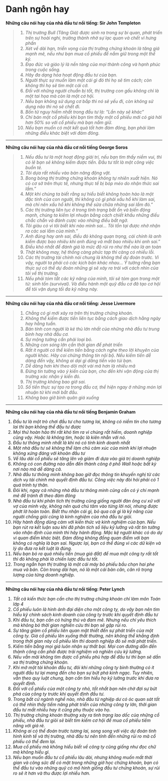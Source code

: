 # Danh ngôn hay

**Những câu nói hay của nhà đầu tư nổi tiếng: Sir John Templeton**
> 1. *Thị trường Bull (Tăng Giá) được sinh ra trong sự bi quan, phát triển trên sự hoài nghi, trưởng thành nhờ sự lạc quan và chết vì hưng phấn*
> 2. *Xét về dài hạn, triển vọng của thị trường chứng khoán là tăng giá mạnh mẽ, nếu như bạn mua cổ phiếu để nắm giữ trong một thế kỷ.*
> 3. *Đạo đức và giáo lý là nền tảng của mọi thành công và hạnh phúc trong cuộc sống.*
>4. *Hãy đa dạng hóa hoạt động đầu tư của bạn.*
>5. *Người thực sự muốn làm một cái gì đó thì họ sẽ tìm cách; còn không thì họ sẽ tìm một cái cớ.*
>6. *Đối với những người chuẩn bị tốt, thị trường con gấu không chỉ là một tai họa mà còn là một cơ hội.*
>7. *Nếu bạn không sử dụng cơ bắp thì nó sẽ yếu đi, còn không sử dụng não thì nó sẽ chết đi.*
>8. *Bốn từ nguy hiểm nhất trong đầu tư là: “Lần này sẽ khác”*
>9. *Chỉ bán một cổ phiếu khi bạn tìm thấy một cổ phiếu mới có giá hời hơn 50% so với cổ phiếu mà bạn nắm giữ.*
>10. *Nếu bạn muốn có một kết quả tốt hơn đám đông, bạn phải làm những điều khác biệt với đám đông.*

---

**Những câu nói hay của nhà đầu cơ nổi tiếng George Soros**

> 1. *Nếu đầu tư là một hoạt động giải trí, nếu bạn tìm thấy niềm vui, thì có lẽ bạn sẽ không kiếm được tiền. Đầu tư tốt là một công việc buồn tẻ.*
> 2. *Tôi dựa rất nhiều vào bản năng động vật.*
> 3. *Bong bóng thị trường chứng khoán không tự nhiên xuất hiện. Nó có cơ sở trên thực tế, nhưng thực tế bị bóp méo do nhận thức sai lầm.”*
> 4. *Một khi chúng ta biết rằng sự hiểu biết không hoàn hảo là một đặc tính của con người, thì không có gì phải xấu hổ khi làm sai, mà chỉ nên xấu hổ khi không thể sửa chữa những sai lầm đó.”*
> 5. *Các thị trường liên tục ở trong tình trạng bất ổn và biến động mạnh, chúng ta kiếm lợi nhuận bằng cách chiết khấu những điều chắc chắn và đánh cược vào những điều bất ngờ.*
> 6. *Tôi giàu có vì tôi biết khi nào mình sai… Tôi tồn tại được nhờ nhận ra các sai lầm của mình.”*
> 7. *Anh đúng hay anh sai, điều đó không quan trọng, cái chính là anh kiếm được bao nhiêu khi anh đúng và mất bao nhiêu khi anh sai.”*
> 8. *Điều khó nhất để đánh giá là mức độ rủi ro như thế nào là an toàn*
> 9. *Thật không may, hệ thống càng phức tạp thì càng có nhiều lỗi.*
> 10. *Các thị trường tài chính nói chung là không thể dự đoán trước. Vì vậy, người ta phải có các kịch bản khác nhau… Ý tưởng rằng bạn thực sự có thể dự đoán những gì sẽ xảy ra trái với cách nhìn của tôi về thị trường.*
> 11. *Nếu phải tóm tắt các kỹ năng của mình, tôi sẽ tóm gọn trong một từ: sinh tồn (survival). Và điều hành một quỹ đầu cơ đã tạo cơ hội để tôi vận dụng tối đa kỹ năng này.*

---

**Những câu nói hay của nhà đầu cơ nổi tiếng: Jesse Livermore**
> 1. *Chẳng có gì mới xảy ra trên thị trường chứng khoán.*
> 2. *Không thể kiếm được tiền liên tục bằng cách giao dịch hằng ngày hay hằng tuần.*
> 3. *Bản tính con người là kẻ thù lớn nhất của những nhà đầu tư trung bình hay nhà đầu cơ.*
> 4. *Sự mộng tưởng cần phải loại bỏ.*
> 5. *Những con sóng lớn cần thời gian để phát triển*
> 6. *Rất ít người có thể kiếm tiền bằng cách nghe theo lời khuyên của người khác. Hãy coi chừng thông tin nội bộ. Nếu kiếm tiền dễ dàng đến vậy, không ai dại gì dâng tiền vào túi bạn.*
> 7. *Dễ dàng hơn khi theo dõi một vài mã hơn là nhiều mã*
> 8. *Đừng tin tưởng vào ý kiến của bạn, cho đến khi vận động của thị trường xác nhận ý kiến đó.*
> 9. *Thị trường không bao giờ sai.*
> 10. *Số tiền thực sự tạo ra trong đầu cơ, thể hiện ngay ở những món lợi nhuận từ khi mới bắt đầu.*
> 11. *Không bao giờ bình quân giá xuống*

---

**Những câu nói hay của nhà đầu tư nổi tiếng Benjamin Graham**
1. *Đầu tư là một trò chơi đầu tư cho tương lai, không có niềm tin cho tương lai thì bạn không thể đầu tư được*
2. *Mọi thứ hoàn hảo thì rất khó tìm ra vì chúng rất hiếm, doanh nghiệp cũng vậy. Hoặc là không tìm, hoặc là kiên nhẫn với nó.*
3. *Đầu tư thông minh nhất là khi nó có tính kinh doanh nhất*
4. *Một nhà đầu tư sẽ không thể làm chủ cảm xúc của mình khi lợi nhuận không xứng đáng với khoản đầu tư*
5. *Về lâu dài cổ phiếu sẽ tăng lên và giảm đi dựa vào giá trị doanh nghiệp*
6. *Không có con đường nào dẫn đến thành công ở phố Wall hoặc bất kỳ nơi nào mà dễ dàng cả.*
7. *Nhà đầu tư thông minh không bao giờ đọc thông tin khuyến nghị từ các dịch vụ tài chính mà quyết định đầu tư. Công việc này đòi hỏi phải có 1 quá trình tự thân.*
8. *Đôi khi, ngay cả những nhà đầu tư thông minh cũng cần có ý chí mạnh mẽ để tránh đi theo đám đông*
9. *Nhà đầu tư khi phân tích thị trường cũng giống người đàn ông cư xử với vợ của mình vậy, không nên quá chú tâm vào từng lời nói, nhưng được phớt lờ hoàn toàn. Biết thu nhận cái gì, bỏ qua cái gì là kỹ năng của người chồng giỏi cũng là kinh nghiệm của nhà đầu tư giỏi.*
10. *Hãy hành động dũng cảm với kiến thức và kinh nghiệm của bạn. Nếu bạn rút ra kết luận sau khi đã phân tích số liệu kỹ lưỡng và rất tin tưởng vào nhận định của mình thì hãy hành động. Mặc kệ người khác có do dự vì quan điểm khác biệt. Đám đông không đồng quan điểm với bạn không có nghĩa là bạn sai. Ngược lại, bạn có thể đúng vì các dữ kiện và lý do đưa ra kết luật là đúng.*
11. *Nếu bạn bỏ ra quá nhiều tiền (mua giá đắt) để mua một công ty rất tốt thì đó không phải là chiến lược đầu tư tốt.*
12. *Trong ngắn hạn thị trường là một cái máy bỏ phiếu bầu chọn hai phe mua và bán. Còn trong dài hạn, nó là một cái bàn cân, cân rõ trọng lượng của từng doanh nghiệp.*

---

**Những câu nói hay của nhà đầu tư nổi tiếng: Peter Lynch**
1. *Tất cả kiến thức bạn cần cho thị trường chứng khoán chỉ làm môn Toán lớp 4*
2. *Cổ phiếu luôn là hình ảnh đại diện cho một công ty, do vậy bạn nên tìm hiểu kỹ chính sách kinh doanh của công ty trước khi quyết định đầu tư*
3. *Khi đầu tư, bạn cần có hứng thú và đam mê. Nhưng nếu chỉ yêu thích mà không bỏ thời gian nghiên cứu thì bạn sẽ gặp rủi ro.*
4. *Sự tăng giảm cổ phiếu liên quan mật thiết đến sự phát triển của một công ty. Giá cổ phiếu lên xuống thất thường, nên không thể khẳng định trong thời gian này cổ phiếu lên thì doanh nghiệp đó sẽ mãi phát triển.*
5. *Kiếm tiền bằng mọi giá luôn nhận sự thất bại. Mọi con đường dẫn đến thành công cần phải được trải nghiệm và nghiên cứu kỹ lưỡng.*
6. *Nếu vẫn mãi không tìm được cổ phiếu phù hợp để đầu tư thì bạn sẽ dần xa thị trường chứng khoán.*
7. *Khi mở một tài khoản đầu tư, đôi khi những công ty bình thường có ít người đầu tư lại mang đến cho bạn sự bứt phá kinh ngạc. Tuy nhiên, vẫn theo quy luật chung, bạn cần tìm hiểu họ kỹ lưỡng trước khi đưa ra quyết định.*
8. *Đối với cổ phiếu của một công ty nhỏ, tốt nhất bạn nên chờ đợi sự bứt phá của công ty trước khi quyết định đầu tư.*
9. *Trong bất cứ ngành nghề nào, nhà đầu từ nghiệp dư có óc quan sát tốt có thể nhìn thấy tiềm năng phát triển của những công ty lớn, thời gian đầu tư mất nhiều hay ít cũng phụ thuộc vào họ.*
10. *Thị trường chứng khoán thường xảy ra tình trạng lao dốc của những cổ phiếu, nhà đầu tư giỏi sẽ biết tìm kiếm cơ hội để mua cổ phiếu tiềm năng với giá rẻ.*
11. *Không ai có thể đoán trước tương lai, song song với việc dự đoán tình hình kinh tế và thị trường, nhà đầu tư nên tính đến những rủi ro mà cổ phiếu có thể đem lại.*
12. *Mua cổ phiếu mà không hiểu biết về công ty cũng giống như đọc chữ mà không hiểu gì.*
13. *Nếu bạn muốn đầu tư cổ phiếu lâu dài, nhưng không muốn mất thời gian và công sức để có mặt trong những giờ học chứng khoán, bạn có thể đầu tư vào những quỹ có mô hình giống đầu tư chứng khoán, sự rủi ro sẽ ít hơn và thu được lợi nhiều hơn.*